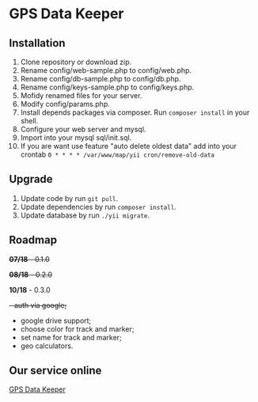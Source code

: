# GPS Data Keeper

## Installation

 1. Clone repository or download zip.
 2. Rename config/web-sample.php to config/web.php.
 3. Rename config/db-sample.php to config/db.php.
 4. Rename config/keys-sample.php to config/keys.php.
 5. Mofidy renamed files for your server.
 6. Modify config/params.php.
 7. Install depends packages via composer. Run `composer install` in your shell.
 8. Configure your web server and mysql.
 9. Import into your mysql sql/init.sql.
 10. If you are want use feature "auto delete oldest data" add into your crontab `0 * * * * /var/www/map/yii cron/remove-old-data`
 
## Upgrade
 1. Update code by run `git pull`.
 2. Update dependencies by run `composer install`.
 3. Update database by run `./yii migrate`.

## Roadmap

~~**07/18** - 0.1.0~~

~~**08/18**  - 0.2.0~~

**10/18** - 0.3.0

~~- auth via google;~~
 - google drive support;
 - choose color for track and marker;
 - set name for track and marker;
 - geo calculators.

## Our service online

[GPS Data Keeper](https://gpsdatakeeper.org)
